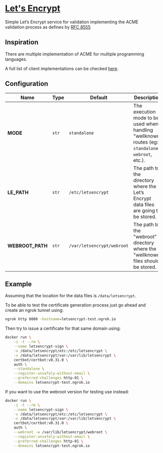 # [Let's Encrypt](http://letsencrypt.hive.pt)

Simple Let’s Encrypt service for validation implementing the ACME validation process as defines by [RFC 8555](https://datatracker.ietf.org/doc/rfc8555/)

## Inspiration

There are multiple implementation of ACME for multiple programming languages.

A full list of client implementations can be checked [here](https://letsencrypt.org/docs/client-options/).

## Configuration

| Name             | Type  | Default                    | Description                                                                                         |
| ---------------- | ----- | -------------------------- | --------------------------------------------------------------------------------------------------- |
| **MODE**         | `str` | `standalone`               | The execution mode to be used when handling "wellknown" routes (eg: `standalone`, `webroot`, etc.). |
| **LE_PATH**      | `str` | `/etc/letsencrypt`         | The path to the directory where the Let’s Encrypt data files are going to be stored.                |
| **WEBROOT_PATH** | `str` | `/var/letsencrypt/webroot` | The path to the "webroot" directory where the "wellknown" files should be stored.                   |

## Example

Assuming that the location for the data files is `/data/letsencrypt`.

To be able to test the certificate generation process just go ahead and create an ngrok tunnel using:

```bash
ngrok http 8080 -hostname=letsencrypt-test.ngrok.io
```

Then try to issue a certificate for that same domain using:

```bash
docker run \
    -i -t --rm \
    --name letsencrypt-sign \
    -v /data/letsencrypt/etc:/etc/letsencrypt \
    -v /data/letsencrypt/var:/var/lib/letsencrypt \
    certbot/certbot:v0.31.0 \
    auth \
    --standalone \
    --register-unsafely-without-email \
    --preferred-challenges http-01 \
    --domains letsencrypt-test.ngrok.io
```

If you want to use the webroot version for testing use instead:

```bash
docker run \
    -i -t --rm \
    --name letsencrypt-sign \
    -v /data/letsencrypt/etc:/etc/letsencrypt \
    -v /data/letsencrypt/var:/var/lib/letsencrypt \
    certbot/certbot:v0.31.0 \
    auth \
    --webroot -w /var/lib/letsencrypt/webroot \
    --register-unsafely-without-email \
    --preferred-challenges http-01 \
    --domains letsencrypt-test.ngrok.io
```
